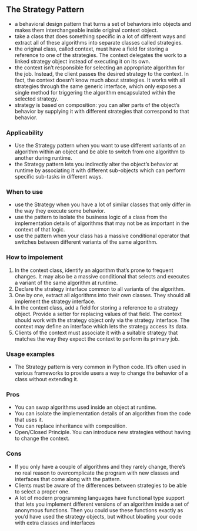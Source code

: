 ## The Strategy Pattern
- a behavioral design pattern that turns a set of behaviors into objects and makes them interchangeable inside original context object.
- take a class that does something specific in a lot of different ways and extract all of these algorithms into separate classes called strategies.
- the original class, called context, must have a field for storing a reference to one of the strategies. The context delegates the work to a linked strategy object instead of executing it on its own.
- the context isn’t responsible for selecting an appropriate algorithm for the job. Instead, the client passes the desired strategy to the context. In fact, the context doesn’t know much about strategies. It works with all strategies through the same generic interface, which only exposes a single method for triggering the algorithm encapsulated within the selected strategy.
- strategy is based on composition: you can alter parts of the object’s behavior by supplying it with different strategies that correspond to that behavior. 

### Applicability
- Use the Strategy pattern when you want to use different variants of an algorithm within an object and be able to switch from one algorithm to another during runtime.
- the Strategy pattern lets you indirectly alter the object’s behavior at runtime by associating it with different sub-objects which can perform specific sub-tasks in different ways.

### When to use 
- use the Strategy when you have a lot of similar classes that only differ in the way they execute some behavior.
- use the pattern to isolate the business logic of a class from the implementation details of algorithms that may not be as important in the context of that logic.
- use the pattern when your class has a massive conditional operator that switches between different variants of the same algorithm.

### How to impolement 
1. In the context class, identify an algorithm that’s prone to frequent changes. It may also be a massive conditional that selects and executes a variant of the same algorithm at runtime.
2. Declare the strategy interface common to all variants of the algorithm.
3. One by one, extract all algorithms into their own classes. They should all implement the strategy interface.
4. In the context class, add a field for storing a reference to a strategy object. Provide a setter for replacing values of that field. The context should work with the strategy object only via the strategy interface. The context may define an interface which lets the strategy access its data.
4. Clients of the context must associate it with a suitable strategy that matches the way they expect the context to perform its primary job.

### Usage examples
- The Strategy pattern is very common in Python code. It’s often used in various frameworks to provide users a way to change the behavior of a class without extending it.

### Pros 
-  You can swap algorithms used inside an object at runtime.
- You can isolate the implementation details of an algorithm from the code that uses it.
- You can replace inheritance with composition.
- Open/Closed Principle. You can introduce new strategies without having to change the context.

### Cons 
- If you only have a couple of algorithms and they rarely change, there’s no real reason to overcomplicate the program with new classes and interfaces that come along with the pattern.
- Clients must be aware of the differences between strategies to be able to select a proper one.
- A lot of modern programming languages have functional type support that lets you implement different versions of an algorithm inside a set of anonymous functions. Then you could use these functions exactly as you’d have used the strategy objects, but without bloating your code with extra classes and interfaces

